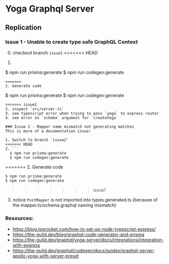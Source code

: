 # Yoga Graphql Server

## Replication
### Issue 1 - Unable to create type safe GraphQL Context
0. checkout branch `issue1`
<<<<<<< HEAD
1. ```
  $ npm run prisma:generate
  $ npm run codegen:generate

  ```
=======
1. Generate code
```
$ npm run prisma:generate
$ npm run codegen:generate
```
>>>>>>> issue1
2. inspect `src/server.ts`
3. see typescript error when trying to pass `yoga` to express router
4. see error on `schema` argument for `createYoga`

### Issue 2 - Mapper name mismatch not generating matches
This is more of a documentation issue: 

1. Switch to branch `issue2`
<<<<<<< HEAD
2. ```
  $ npm run prisma:generate
  $ npm run codegen:generate
  ```
=======
2. Generate code
```
$ npm run prisma:generate
$ npm run codegen:generate
```
>>>>>>> issue1
3. notice `PostMapper` is not imported into types.generated.ts (because of the mapper.ts/schema.graphql naming mismatch)

### Resources: 
- https://blog.logrocket.com/how-to-set-up-node-typescript-express/
- https://the-guild.dev/blog/graphql-code-generator-and-prisma
- https://the-guild.dev/graphql/yoga-server/docs/integrations/integration-with-express
- https://the-guild.dev/graphql/codegen/docs/guides/graphql-server-apollo-yoga-with-server-preset
